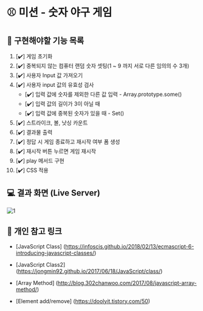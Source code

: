 # ⚾ 미션 - 숫자 야구 게임

## 🎯 구현해야할 기능 목록
1. [✔️] 게임 초기화
2. [✔️] 중복되지 않는 컴퓨터 랜덤 숫자 셋팅(1 ~ 9 까지 서로 다른 임의의 수 3개) 
3. [✔️] 사용자 Input 값 가져오기
4. [✔️] 사용자 input 값의 유효성 검사
    - [✔️] 입력 값에 숫자를 제외한 다른 값 입력 - Array.prototype.some()
    - [✔️] 입력 값의 길이가 3이 아닐 때
    - [✔️] 입력 값에 중복된 숫자가 있을 때 - Set()
5. [✔️] 스트라이크, 볼, 낫싱 카운트
6. [✔️] 결과물 출력
7. [✔️] 정답 시 게임 종료하고 재시작 여부 폼 생성
8. [✔️] 재시작 버튼 누르면 게임 재시작
9. [✔️] play 메서드 구현
10. [✔️] CSS 적용

## 💻 결과 화면 (Live Server)

![1](https://user-images.githubusercontent.com/64779472/103164918-9ccc0080-4854-11eb-9636-6683b8d798f3.PNG)

## 🔗 개인 참고 링크 
- [JavaScript Class] (https://infoscis.github.io/2018/02/13/ecmascript-6-introducing-javascript-classes/)

- [JavaScript Class2] (https://jongmin92.github.io/2017/06/18/JavaScript/class/)

- [Array Method] (http://blog.302chanwoo.com/2017/08/javascript-array-method/)

- [Element add/remove] (https://doolyit.tistory.com/50)
